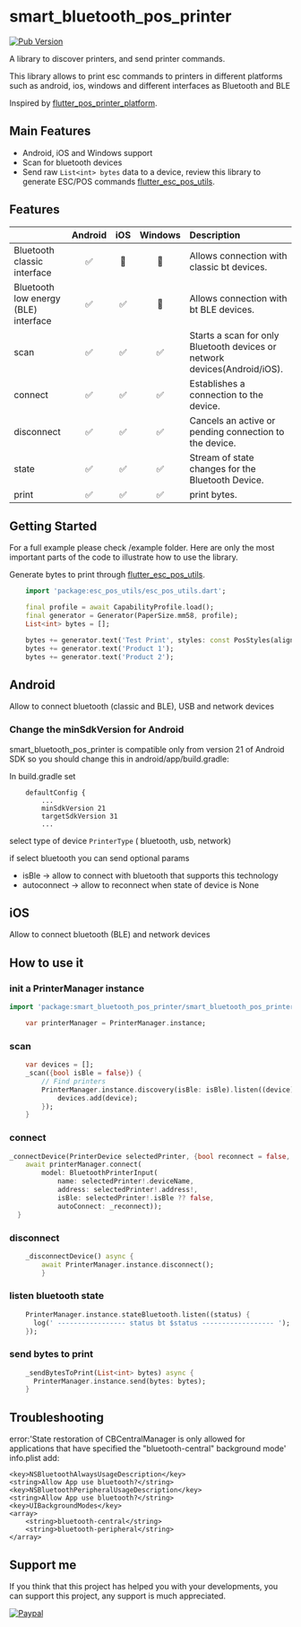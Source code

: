 # smart_bluetooth_pos_printer

[![Pub Version](https://img.shields.io/badge/pub-v1.0.12-green)](https://pub.dev/packages/smart_bluetooth_pos_printer)

A library to discover printers, and send printer commands.

This library allows to print esc commands to printers in different platforms such as android, ios, windows and different interfaces as Bluetooth and BLE

Inspired by [flutter_pos_printer_platform](https://pub.dev/packages/flutter_pos_printer_platform).


## Main Features
* Android, iOS and Windows support
* Scan for bluetooth devices
* Send raw `List<int> bytes` data to a device, review this library to generate ESC/POS commands [flutter_esc_pos_utils](https://pub.dev/packages/flutter_esc_pos_utils).

## Features

|                         |      Android       |         iOS          |      Windows       |            Description            |
| :---------------        | :----------------: | :------------------: | :----------------: | :-------------------------------- |
| Bluetooth classic interface | :white_check_mark: |  :white_square_button:  | :white_square_button: | Allows connection with classic bt devices. |
| Bluetooth low energy (BLE) interface | :white_check_mark: |  :white_check_mark:  | :white_square_button: | Allows connection with bt BLE devices. |
| scan                    | :white_check_mark: |  :white_check_mark:  | :white_check_mark: | Starts a scan for only Bluetooth devices or network devices(Android/iOS). |
| connect                 | :white_check_mark: |  :white_check_mark:  | :white_check_mark: | Establishes a connection to the device. |
| disconnect              | :white_check_mark: |  :white_check_mark:  | :white_check_mark: | Cancels an active or pending connection to the device. |
| state                   | :white_check_mark: |  :white_check_mark:  | :white_check_mark: | Stream of state changes for the Bluetooth Device. |
| print                   | :white_check_mark: |  :white_check_mark:  | :white_check_mark: | print bytes. |

## Getting Started

For a full example please check /example folder. Here are only the most important parts of the code to illustrate how to use the library.

Generate bytes to print through [flutter_esc_pos_utils](https://pub.dev/packages/flutter_esc_pos_utils).

```dart
    import 'package:esc_pos_utils/esc_pos_utils.dart';

    final profile = await CapabilityProfile.load();
    final generator = Generator(PaperSize.mm58, profile);
    List<int> bytes = [];

    bytes += generator.text('Test Print', styles: const PosStyles(align: PosAlign.center));
    bytes += generator.text('Product 1');
    bytes += generator.text('Product 2');
```

## Android
Allow to connect bluetooth (classic and BLE), USB and network devices

### Change the minSdkVersion for Android

smart_bluetooth_pos_printer is compatible only from version 21 of Android SDK so you should change this in android/app/build.gradle:

In build.gradle set
```
    defaultConfig {
        ...
        minSdkVersion 21
        targetSdkVersion 31
        ...
```

select type of device `PrinterType` ( bluetooth, usb, network)

if select bluetooth you can send optional params

- isBle -> allow to connect with bluetooth that supports this technology
- autoconnect -> allow to reconnect when state of device is None

## iOS
Allow to connect bluetooth (BLE) and network devices


## How to use it
### init a PrinterManager instance

```dart
import 'package:smart_bluetooth_pos_printer/smart_bluetooth_pos_printer.dart';

    var printerManager = PrinterManager.instance;

 ```

### scan

```dart
    var devices = [];
    _scan({bool isBle = false}) {
        // Find printers
        PrinterManager.instance.discovery(isBle: isBle).listen((device) {
            devices.add(device);
        });
    }
```

### connect

```dart
_connectDevice(PrinterDevice selectedPrinter, {bool reconnect = false, bool isBle = false}) async {
    await printerManager.connect(
        model: BluetoothPrinterInput(
            name: selectedPrinter!.deviceName,
            address: selectedPrinter!.address!,
            isBle: selectedPrinter!.isBle ?? false,
            autoConnect: _reconnect));
  }
```
### disconnect

```dart
    _disconnectDevice() async {
        await PrinterManager.instance.disconnect();
        }
```

### listen bluetooth state
```dart
    PrinterManager.instance.stateBluetooth.listen((status) {
      log(' ----------------- status bt $status ------------------ ');
    });
```

### send bytes to print
```dart
    _sendBytesToPrint(List<int> bytes) async { 
      PrinterManager.instance.send(bytes: bytes);
    }

```

## Troubleshooting

error:'State restoration of CBCentralManager is only allowed for applications that have specified the "bluetooth-central" background mode'
info.plist add:

```
<key>NSBluetoothAlwaysUsageDescription</key>
<string>Allow App use bluetooth?</string>
<key>NSBluetoothPeripheralUsageDescription</key>
<string>Allow App use bluetooth?</string>
<key>UIBackgroundModes</key>
<array>
    <string>bluetooth-central</string>
    <string>bluetooth-peripheral</string>
</array>
```

## Support me

If you think that this project has helped you with your developments, you can support this project, any support is much appreciated.

[![Paypal](https://raw.githubusercontent.com/arthas1888/smart_bluetooth_pos_printer/main/btn-sm-paypal-payment.png)](https://www.paypal.com/donate/?hosted_button_id=92HK6VNCK7MUY)